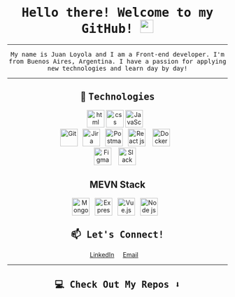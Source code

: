 <h1 align="center">  
  <samp>
  Hello there! Welcome to my GitHub! 
  <img src="https://raw.githubusercontent.com/MartinHeinz/MartinHeinz/master/wave.gif" width="30px">
  </samp>
  </h1> 
<hr>
<p align="center">
  <samp>
   My name is Juan Loyola and I am a Front-end developer. I'm from Buenos Aires, Argentina. I have a passion for applying new technologies and learn day by day!
  </samp>
</p>


<hr>
<h2 align="center"> 🔭 <samp> Technologies </samp> </h2>
<p align="center">
  <img src="https://github.com/get-icon/geticon/raw/master/icons/html-5.svg" alt="html" width="40px" height="40px"/>
  <img src="https://github.com/get-icon/geticon/raw/master/icons/css-3.svg" alt="css" width="40px" height="40px"/>
  <img src="https://github.com/get-icon/geticon/raw/master/icons/javascript.svg" alt="JavaScript" width="40px" height="40px"/>&nbsp;&nbsp;&nbsp;
  <br>
  <img src="https://github.com/get-icon/geticon/raw/master/icons/git.svg" alt="Git" width="40px" height="40px"/>&nbsp;&nbsp;
  <img src="https://github.com/get-icon/geticon/raw/master/icons/jira.svg" alt="Jira" width="40px" height="40px" />&nbsp;&nbsp;
  <img src="https://github.com/get-icon/geticon/raw/master/icons/postman.svg" alt="Postman" width="40px" height="40px"/>&nbsp;&nbsp;
  <img src="https://github.com/get-icon/geticon/raw/master/icons/react.svg" alt="React js" width="40px" height="40px"/>&nbsp;&nbsp;&nbsp;
  <img src="https://github.com/get-icon/geticon/raw/master/icons/docker.svg" alt="Docker" width="40px" height="40px"/>&nbsp;&nbsp;&nbsp;
  <br>
  <img src="https://github.com/get-icon/geticon/raw/master/icons/figma.svg" alt="Figma" width="40px" height="40px"/>&nbsp;&nbsp;&nbsp;
  <img src="https://github.com/get-icon/geticon/raw/master/icons/slack.svg" alt="Slack" width="40px" height="40px"/>&nbsp;&nbsp;&nbsp;
  <h2 align="center">MEVN Stack</h2>
  <div align="center" style="display:flex; flex-flow: row wrap; justify-content: center; align-items: center;">
  <img src="https://github.com/get-icon/geticon/raw/master/icons/mongodb.svg" alt="MongoDB" width="40px" height="40px"/>&nbsp;&nbsp;&nbsp;
  <img src="https://github.com/get-icon/geticon/raw/master/icons/express.svg" alt="Express" width="40px" height="40px"/>&nbsp;&nbsp;&nbsp;
  <img src="https://github.com/get-icon/geticon/raw/master/icons/vue.svg" alt="Vue.js" width="40px" height="40px"/>&nbsp;&nbsp;&nbsp;
  <img src="https://github.com/get-icon/geticon/raw/master/icons/nodejs.svg" alt="Node js" width="40px" height="40px"/>&nbsp;&nbsp;&nbsp;
  </div>
</p>

<h2  align="center"><samp> 📫 Let's Connect! </samp></h2>
<p align="center">
  <a target="_blank"href="https://www.linkedin.com/in/loyolajuan/">LinkedIn</a>&nbsp;&nbsp;&nbsp;&nbsp;
  <a href="mailto:juan.loyola1@hotmail.com?subject=Hello%20Juan,%20From%20Github">Email</a>&nbsp;&nbsp;&nbsp;&nbsp;
</p>

<hr>

<h2  align="center"><samp>💻 Check Out My Repos ⬇️ </samp></h2>
